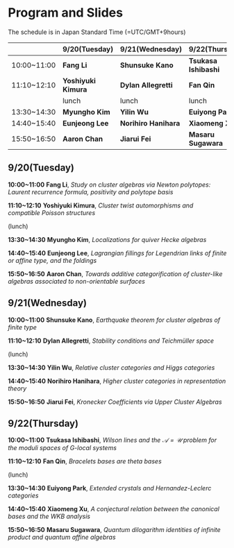 <script type="text/x-mathjax-config">MathJax.Hub.Config({tex2jax:{inlineMath:[['\$','\$'],['\\(','\\)']],processEscapes:true},CommonHTML: {matchFontHeight:false}});</script> 
<script type="text/javascript" async src="https://cdnjs.cloudflare.com/ajax/libs/mathjax/2.7.1/MathJax.js?config=TeX-MML-AM_CHTML"></script>

# Program and Slides

The schedule is in Japan Standard Time (=UTC/GMT+9hours)

||9/20(Tuesday)|9/21(Wednesday)|9/22(Thursday)|
|----|----|----|----|
|10:00~11:00|**Fang Li**|**Shunsuke Kano**|**Tsukasa Ishibashi**|
|11:10~12:10|**Yoshiyuki Kimura**|**Dylan Allegretti**|**Fan Qin**|
||lunch|lunch|lunch|
|13:30~14:30|**Myungho Kim**|**Yilin Wu**|**Euiyong Park**|
|14:40~15:40|**Eunjeong Lee**|**Norihiro Hanihara**|**Xiaomeng Xu**|
|15:50~16:50|**Aaron Chan**|**Jiarui Fei**|**Masaru Sugawara**|


## 9/20(Tuesday)
 **10:00~11:00** **Fang Li**, _Study on cluster algebras via Newton polytopes: Laurent recurrence formula, positivity and polytope basis_
 
 **11:10~12:10** **Yoshiyuki Kimura**, _Cluster twist automorphisms and compatible Poisson structures_

(lunch) 

**13:30~14:30** **Myungho Kim**, _Localizations for quiver Hecke algebras_

**14:40~15:40** **Eunjeong Lee**, _Lagrangian fillings for Legendrian links of finite or affine type, and the foldings_

**15:50~16:50** **Aaron Chan**, _Towards additive categorification of cluster-like algebras associated to non-orientable surfaces_

## 9/21(Wednesday)
**10:00~11:00** **Shunsuke Kano**, _Earthquake theorem for cluster algebras of finite type_

**11:10~12:10** **Dylan Allegretti**, _Stability conditions and Teichmüller space_

 (lunch)

**13:30~14:30** **Yilin Wu**, _Relative cluster categories and Higgs categories_

**14:40~15:40** **Norihiro Hanihara**, _Higher cluster categories in representation theory_

**15:50~16:50** **Jiarui Fei**, _Kronecker Coefficients via Upper Cluster Algebras_

## 9/22(Thursday)
**10:00~11:00** **Tsukasa Ishibashi**, _Wilson lines and the $\mathscr{A}=\mathscr{U}$ problem for the moduli spaces of $G$-local systems_

**11:10~12:10** **Fan Qin**, _Bracelets bases are theta bases_

 (lunch)

**13:30~14:30** **Euiyong Park**, _Extended crystals and Hernandez-Leclerc categories_

**14:40~15:40** **Xiaomeng Xu**, _A conjectural relation between the canonical bases and the WKB analysis_

**15:50~16:50** **Masaru Sugawara**, _Quantum dilogarithm identities of infinite product and quantum affine algebras_
